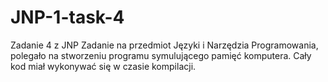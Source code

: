 # JNP-1-task-4
Zadanie 4 z JNP
Zadanie na przedmiot Języki i Narzędzia Programowania, polegało na stworzeniu programu symulującego pamięć komputera. Cały kod miał wykonywać się w czasie kompilacji.
